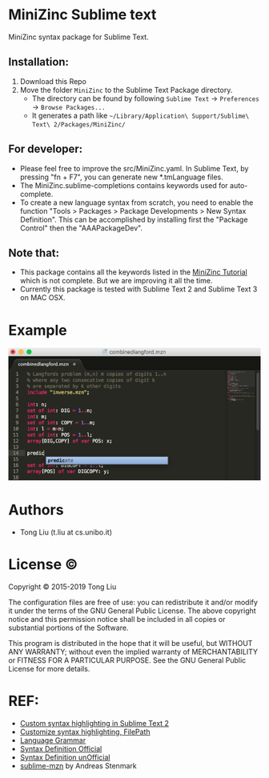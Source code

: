 MiniZinc Sublime text
====
MiniZinc syntax package for Sublime Text. 


## Installation:

1. Download this Repo
1. Move the folder `MiniZinc` to the Sublime Text Package directory.
	* The directory can be found by following `Sublime Text` -> `Preferences` -> `Browse Packages...`
	* It generates a path like `~/Library/Application\ Support/Sublime\ Text\ 2/Packages/MiniZinc/` 


## For developer:

- Please feel free to improve the src/MiniZinc.yaml. In Sublime Text, by pressing "fn + F7", you can generate new *.tmLanguage files.
- The MiniZinc.sublime-completions contains keywords used for auto-complete.
- To create a new language syntax from scratch, you need to enable the function "Tools > Packages > Package Developments > New Syntax Definition". This can be accomplished by installing first the "Package Control" then the "AAAPackageDev". 

## Note that:
- This package contains all the keywords listed in the [MiniZinc Tutorial](http://www.minizinc.org/downloads/doc-latest/minizinc-tute.pdf) which is not complete. But we are improving it all the time.
- Currently this package is tested with Sublime Text 2 and Sublime Text 3 on MAC OSX.


Example
====
![alt text](https://github.com/lteu/MiniZinc-sublimetext/blob/master/pic/mzn-sm.png "Highlighted MiniZinc in Sublime Text")

Authors
======
- Tong Liu (t.liu at cs.unibo.it)


License :copyright:
===
Copyright © 2015-2019 Tong Liu

The configuration files are free of use: you can redistribute it and/or modify it under the terms of the GNU General Public License. The above copyright notice and this permission notice shall be included in all copies or substantial portions of the Software.

This program is distributed in the hope that it will be useful, but WITHOUT ANY WARRANTY; without even the implied warranty of MERCHANTABILITY or FITNESS FOR A PARTICULAR PURPOSE. See the GNU General Public License for more details.


REF: 
===
 - [Custom syntax highlighting in Sublime Text 2](http://stackoverflow.com/questions/15221150/custom-syntax-highlighting-in-sublime-text-2)
 - [Customize syntax highlighting, FilePath](http://www.sublimetext.com/forum/viewtopic.php?f=2&t=1057)
 - [Language Grammar](http://manual.macromates.com/en/language_grammars#naming_conventions.html)
 - [Syntax Definition Official](https://www.sublimetext.com/docs/3/syntax.html)
 - [Syntax Definition unOfficial](http://docs.sublimetext.info/en/latest/reference/comments.html)
 - [sublime-mzn](https://github.com/astenmark/sublime-mzn) by Andreas Stenmark